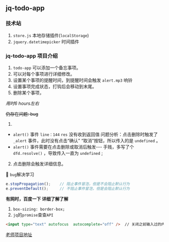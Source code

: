 ##  jq-todo-app

### 技术站

1. `store.js`   本地存储插件(`localStorage`)
2. `jquery.datetimepicker`   时间插件

### jq-todo-app 项目介绍

1. `todo-app` 可以添加一个备忘事项。
2. 可以对每个事项进行详细修改。
3. 设置某个事项的提醒时间，到提醒时间会触发 `alert.mp3` 响铃
4. 设置事项完成状态，打钩后会移动到末尾。
5. 删除某个事项，

_用时6 hours左右_

~~仍存在问题: bug~~

1.
- `alert()` 事件  `line：144`  `res` 没有收到返回值
	问题分析：点击删除时触发了 `_alert` 事件，此时没有点击“确认” “取消”按钮，所以传入的是 `undefined` 。
- `alert()` 事件需要在点击删除或取消后触发---
	手贱，多写了个 `dfd.resolve()` ，导致传入一直为 `undefined` ;

2. 点击删除会触发详细信息。

:bug: `bug`解决学习

```js
e.stopPropagation(); 	// 阻止事件冒泡，但是不会阻止默认行为
e.preventDefault(); 	// 不阻止事件冒泡，但是会阻止默认行为
```

__有网时，百度一下 详细了解了解__

1. `box-sizing: border-box;`
2. `jq`的`promise`查查`API`

```HTML
<input type="text" autofocus  autocomplete="off" />  // 关闭之前输入过的内容
```

[老师项目地址](http://todolist.t.imooc.io/)
